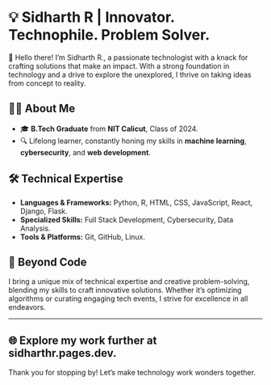 # 💡 Sidharth R | Innovator. Technophile. Problem Solver.

👋 Hello there! I’m Sidharth R., a passionate technologist with a knack for crafting solutions that make an impact. With a strong foundation in technology and a drive to explore the unexplored, I thrive on taking ideas from concept to reality.

## 🧑‍🎓 About Me
- 🎓 **B.Tech Graduate** from **NIT Calicut**, Class of 2024.  
- 🔍 Lifelong learner, constantly honing my skills in **machine learning**, **cybersecurity**, and **web development**.

## 🛠️ Technical Expertise
- **Languages & Frameworks:** Python, R, HTML, CSS, JavaScript, React, Django, Flask.  
- **Specialized Skills:** Full Stack Development, Cybersecurity, Data Analysis.  
- **Tools & Platforms:** Git, GitHub, Linux.

## 🚀 Beyond Code
I bring a unique mix of technical expertise and creative problem-solving, blending my skills to craft innovative solutions. Whether it’s optimizing algorithms or curating engaging tech events, I strive for excellence in all endeavors.

---
🌐 Explore my work further at **sidharthr.pages.dev**.
---

Thank you for stopping by! Let’s make technology work wonders together.
